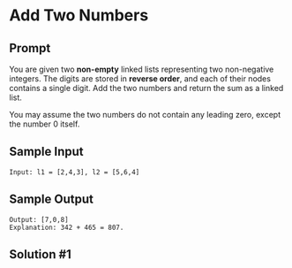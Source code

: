 # Add Two Numbers

## Prompt

You are given two **non-empty** linked lists representing two non-negative integers. The digits are stored in **reverse order**, and each of their nodes contains a single digit. Add the two numbers and return the sum as a linked list.

You may assume the two numbers do not contain any leading zero, except the number 0 itself.

## Sample Input

```
Input: l1 = [2,4,3], l2 = [5,6,4]
```

## Sample Output

```
Output: [7,0,8]
Explanation: 342 + 465 = 807.
```

## Solution #1

```js

```
